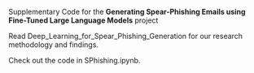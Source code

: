 Supplementary Code for the **Generating Spear-Phishing Emails using Fine-Tuned Large Language Models** project

Read Deep_Learning_for_Spear_Phishing_Generation for our research methodology and findings.

Check out the code in SPhishing.ipynb.
